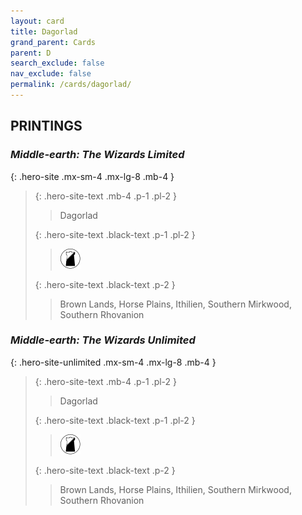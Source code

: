 ```yaml
---
layout: card
title: Dagorlad
grand_parent: Cards
parent: D
search_exclude: false
nav_exclude: false
permalink: /cards/dagorlad/
---
```


## PRINTINGS


### _Middle-earth: The Wizards Limited_

{: .hero-site .mx-sm-4 .mx-lg-8 .mb-4 }
> {: .hero-site-text .mb-4 .p-1 .pl-2 }
> > <div class="character-card-name">Dagorlad</div>
>
> {: .hero-site-text .black-text .p-1 .pl-2 }
> > ![](/assets/images/shadow-land.svg)
>
> {: .hero-site-text .black-text .p-2 }
> > Brown Lands, Horse Plains, Ithilien, Southern Mirkwood, Southern Rhovanion 
> 

### _Middle-earth: The Wizards Unlimited_

{: .hero-site-unlimited .mx-sm-4 .mx-lg-8 .mb-4 }
> {: .hero-site-text .mb-4 .p-1 .pl-2 }
> > <div class="character-card-name">Dagorlad</div>
>
> {: .hero-site-text .black-text .p-1 .pl-2 }
> > ![](/assets/images/shadow-land.svg)
>
> {: .hero-site-text .black-text .p-2 }
> > Brown Lands, Horse Plains, Ithilien, Southern Mirkwood, Southern Rhovanion 
> 
